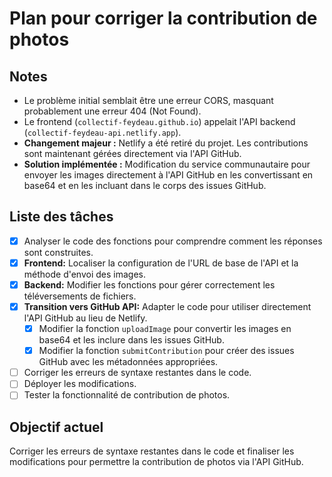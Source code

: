 # Plan pour corriger la contribution de photos

## Notes
- Le problème initial semblait être une erreur CORS, masquant probablement une erreur 404 (Not Found).
- Le frontend (`collectif-feydeau.github.io`) appelait l'API backend (`collectif-feydeau-api.netlify.app`).
- **Changement majeur :** Netlify a été retiré du projet. Les contributions sont maintenant gérées directement via l'API GitHub.
- **Solution implémentée :** Modification du service communautaire pour envoyer les images directement à l'API GitHub en les convertissant en base64 et en les incluant dans le corps des issues GitHub.

## Liste des tâches
- [x] Analyser le code des fonctions pour comprendre comment les réponses sont construites.
- [x] **Frontend:** Localiser la configuration de l'URL de base de l'API et la méthode d'envoi des images.
- [x] **Backend:** Modifier les fonctions pour gérer correctement les téléversements de fichiers.
- [x] **Transition vers GitHub API:** Adapter le code pour utiliser directement l'API GitHub au lieu de Netlify.
    - [x] Modifier la fonction `uploadImage` pour convertir les images en base64 et les inclure dans les issues GitHub.
    - [x] Modifier la fonction `submitContribution` pour créer des issues GitHub avec les métadonnées appropriées.
- [ ] Corriger les erreurs de syntaxe restantes dans le code.
- [ ] Déployer les modifications.
- [ ] Tester la fonctionnalité de contribution de photos.

## Objectif actuel
Corriger les erreurs de syntaxe restantes dans le code et finaliser les modifications pour permettre la contribution de photos via l'API GitHub.
